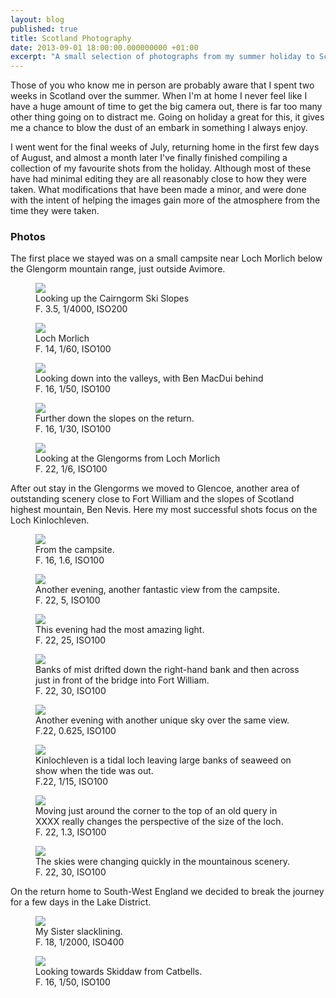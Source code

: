 ```yaml
---
layout: blog
published: true
title: Scotland Photography
date: 2013-09-01 18:00:00.000000000 +01:00
excerpt: "A small selection of photographs from my summer holiday to Scotland"
---
```


Those of you who know me in person are probably aware that I spent two weeks in Scotland over the summer. When I'm at home I never feel like I have a huge amount of time to get the big camera out, there is far too many other thing going on to distract me. Going on holiday a great for this, it gives me a chance to blow the dust of an embark in something I always enjoy. 

I went went for the final weeks of July, returning home in the first few days of August, and almost a month later I've finally finished compiling a collection of my favourite shots from the holiday.  Although most of these have had minimal editing they are all reasonably close to how they were taken. What modifications that have been made a minor, and were done with the intent of helping the images gain more of the atmosphere from the time they were taken. 

### Photos

The first place we stayed was on a small campsite near Loch Morlich below the Glengorm mountain range, just outside Avimore. 

<figure>
	<img src="/assets/images/blog/2013-09-01-scotland-photography/DSC_7614.jpg" />
	<figcaption>
			Looking up the Cairngorm Ski Slopes<br />
			F. 3.5, 1/4000, ISO200
	</figcaption>
</figure>

<figure>
	<img src="/assets/images/blog/2013-09-01-scotland-photography/DSC_7653.jpg" />
	<figcaption>
		Loch Morlich<br />
		F. 14, 1/60, ISO100
	</figcaption>
</figure>

<figure>
	<img src="/assets/images/blog/2013-09-01-scotland-photography/DSC_7656.jpg" />
	<figcaption>
		Looking down into the valleys, with Ben MacDui behind<br />
		F. 16, 1/50, ISO100
	</figcaption>
</figure>

<figure>
	<img src="/assets/images/blog/2013-09-01-scotland-photography/DSC_7660.jpg" />
	<figcaption>
		Further down the slopes on the return. <br />
		F. 16, 1/30, ISO100
	</figcaption>
</figure>

<figure>
	<img src="/assets/images/blog/2013-09-01-scotland-photography/DSC_7706.jpg" />
	<figcaption>
		Looking at the Glengorms from Loch Morlich<br />
		F. 22, 1/6, ISO100
	</figcaption>
</figure>

After out stay in the Glengorms we moved to Glencoe, another area of outstanding scenery close to Fort William and the slopes of Scotland highest mountain, Ben Nevis. Here my most successful shots focus on the Loch Kinlochleven. 

<figure>
	<img src="/assets/images/blog/2013-09-01-scotland-photography/DSC_7781.jpg" />
	<figcaption>
		From the campsite. <br />
		F. 16, 1.6, ISO100
	</figcaption>
</figure>

<figure>
	<img src="/assets/images/blog/2013-09-01-scotland-photography/DSC_7799.jpg" />
	<figcaption>
		Another evening, another fantastic view from the campsite. <br />
		F. 22, 5, ISO100
	</figcaption>
</figure>

<figure>
	<img src="/assets/images/blog/2013-09-01-scotland-photography/DSC_7803.jpg" />
	<figcaption>
		This evening had the most amazing light. <br />
		F. 22, 25, ISO100
	</figcaption>
</figure>

<figure>
	<img src="/assets/images/blog/2013-09-01-scotland-photography/DSC_7808.jpg" />
	<figcaption>
		Banks of mist drifted down the right-hand bank and then across just in front of the bridge into Fort William. <br />
		F. 22, 30, ISO100
	</figcaption>
</figure>

<figure>
	<img src="/assets/images/blog/2013-09-01-scotland-photography/DSC_7864.jpg" />
	<figcaption>
		Another evening with another unique sky over the same view.<br />
		F.22, 0.625, ISO100
	</figcaption>
</figure>

<figure>
	<img src="/assets/images/blog/2013-09-01-scotland-photography/DSC_7904.jpg" />
	<figcaption>
		Kinlochleven is a tidal loch leaving large banks of seaweed on show when the tide was out. <br />
		F.22, 1/15, ISO100
	</figcaption>
</figure>

<figure>
	<img src="/assets/images/blog/2013-09-01-scotland-photography/DSC_7933.jpg" />
	<figcaption>
		Moving just around the corner to the top of an old query in XXXX really changes the perspective of the size of the loch. <br />
		F. 22, 1.3, ISO100
	</figcaption>
</figure>

<figure>
	<img src="/assets/images/blog/2013-09-01-scotland-photography/DSC_7939.jpg" />
	<figcaption>
		The skies were changing quickly in the mountainous scenery. <br />
		F. 22, 30, ISO100
	</figcaption>
</figure>

On the return home to South-West England we decided to break the journey for a few days in the Lake District. 

<figure>
	<img src="/assets/images/blog/2013-09-01-scotland-photography/DSC_7986.jpg" />
	<figcaption>
		My Sister slacklining. <br />
		F. 18, 1/2000, ISO400
	</figcaption>
</figure>

<figure>
	<img src="/assets/images/blog/2013-09-01-scotland-photography/DSC_8004.jpg" />
	<figcaption>
		Looking towards Skiddaw from Catbells. <br />
		F. 16, 1/50, ISO100
	</figcaption>
</figure>